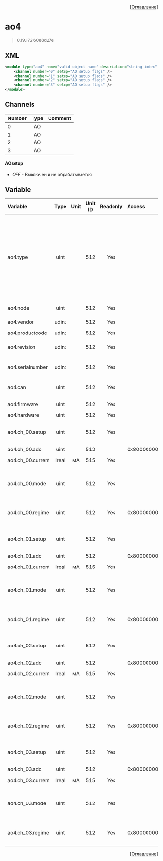 <p align='right'><a href='index.html'>[Оглавление]</a></p>

# ao4
> 0.19.172.60e8d27e
## XML
````xml
<module type="ao4" name="valid object name" description="string index" >
	<channel number="0" setup="AO setup flags" />
	<channel number="1" setup="AO setup flags" />
	<channel number="2" setup="AO setup flags" />
	<channel number="3" setup="AO setup flags" />
</module>
````

## Channels
Number | Type | Comment
:-- |:--:|:--
0 | AO | 
1 | AO | 
2 | AO | 
3 | AO | 


#### AOsetup
* _OFF_  - Выключен и не обрабатывается

## Variable
Variable | Type | Unit | Unit ID | Readonly | Access | Comment
:-- |:--:|:--:|:--:|:--:|:-- |:--
ao4.type | uint |  | 512 | Yes |   | Тип модуля:<br>0: Модуль не определен<br/>1: Базовый модуль ЦПУ<br/>2: Модуль AI6a<br/>3: Модуль AI6p<br/>4: Модуль FI4<br/>5: Модуль DI8DO8<br/>6: Модуль DI16<br/>7: Модуль DO16<br/>8: Модуль CRM<br/>9: Модуль AO4<br/>
ao4.node | uint |  | 512 | Yes |   | Уникальный номер
ao4.vendor | udint |  | 512 | Yes |   | Код производителя
ao4.productcode | udint |  | 512 | Yes |   | Код устройства
ao4.revision | udint |  | 512 | Yes |   | Версия сетевого драйвера
ao4.serialnumber | udint |  | 512 | Yes |   | Серийный номер нижнего уровня
ao4.can | uint |  | 512 | Yes |   | Состояние обмена данными
ao4.firmware | uint |  | 512 | Yes |   | Версия ПО модуля
ao4.hardware | uint |  | 512 | Yes |   | Версия модуля
ao4.ch_00.setup | uint |  | 512 | Yes |   | Настройка:<br/>0x0001: Выключен и не обрабатывается<br/>
ao4.ch_00.adc | uint |  | 512 |  | 0x80000000 | Код АЦП
ao4.ch_00.current | lreal | мА | 515 | Yes |   | Выдаваемый ток
ao4.ch_00.mode | uint |  | 512 | Yes |   | Тип канала:<br/>0: Активный канал<br/>1: Пасивный канал<br/>
ao4.ch_00.regime | uint |  | 512 | Yes | 0x80000000 | Режим канала:<br/>0 : код АЦП<br/>1 : значение в мкА
ao4.ch_01.setup | uint |  | 512 | Yes |   | Настройка:<br/>0x0001: Выключен и не обрабатывается<br/>
ao4.ch_01.adc | uint |  | 512 |  | 0x80000000 | Код АЦП
ao4.ch_01.current | lreal | мА | 515 | Yes |   | Выдаваемый ток
ao4.ch_01.mode | uint |  | 512 | Yes |   | Тип канала:<br/>0: Активный канал<br/>1: Пасивный канал<br/>
ao4.ch_01.regime | uint |  | 512 | Yes | 0x80000000 | Режим канала:<br/>0 : код АЦП<br/>1 : значение в мкА
ao4.ch_02.setup | uint |  | 512 | Yes |   | Настройка:<br/>0x0001: Выключен и не обрабатывается<br/>
ao4.ch_02.adc | uint |  | 512 |  | 0x80000000 | Код АЦП
ao4.ch_02.current | lreal | мА | 515 | Yes |   | Выдаваемый ток
ao4.ch_02.mode | uint |  | 512 | Yes |   | Тип канала:<br/>0: Активный канал<br/>1: Пасивный канал<br/>
ao4.ch_02.regime | uint |  | 512 | Yes | 0x80000000 | Режим канала:<br/>0 : код АЦП<br/>1 : значение в мкА
ao4.ch_03.setup | uint |  | 512 | Yes |   | Настройка:<br/>0x0001: Выключен и не обрабатывается<br/>
ao4.ch_03.adc | uint |  | 512 |  | 0x80000000 | Код АЦП
ao4.ch_03.current | lreal | мА | 515 | Yes |   | Выдаваемый ток
ao4.ch_03.mode | uint |  | 512 | Yes |   | Тип канала:<br/>0: Активный канал<br/>1: Пасивный канал<br/>
ao4.ch_03.regime | uint |  | 512 | Yes | 0x80000000 | Режим канала:<br/>0 : код АЦП<br/>1 : значение в мкА


<p align='right'><a href='index.html'>[Оглавление]</a></p>

